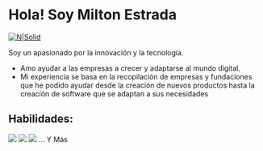 # Hola! Soy  Milton Estrada

[![N|Solid](https://res.cloudinary.com/practicaldev/image/fetch/s--MLrhag65--/c_imagga_scale,f_auto,fl_progressive,h_420,q_auto,w_1000/https://dev-to-uploads.s3.amazonaws.com/uploads/articles/pdib9r9rk5j1m7oala1p.png)]()


Soy un apasionado por la innovación y la tecnología.
- Amo ayudar a las empresas a crecer y adaptarse al mundo digital.
- Mi experiencia se basa en la recopilación de empresas y fundaciones que he podido ayudar desde la creación de nuevos productos hasta la creación de software que se adaptan a sus necesidades

## Habilidades:
![](https://camo.githubusercontent.com/4defbd057be7f9b9b72692e87060e4d9e912372695002a0159b9cac042da3677/68747470733a2f2f696d672e736869656c64732e696f2f62616467652f4a6176615363726970742d4637444631453f7374796c653d666f722d7468652d6261646765266c6f676f3d6a617661736372697074266c6f676f436f6c6f723d7768697465266c6162656c436f6c6f723d313031303130) ![](https://camo.githubusercontent.com/f4c76993b929d1e41667e706f531459e089958a78617b0060c54745c8f4ca1b6/68747470733a2f2f696d672e736869656c64732e696f2f62616467652f4e6f64652e4a532d3333393933333f7374796c653d666f722d7468652d6261646765266c6f676f3d6e6f64652e6a73266c6f676f436f6c6f723d7768697465266c6162656c436f6c6f723d313031303130) ![](https://camo.githubusercontent.com/d2c8fb18d29a61234fcbe918624b52c72d39b455d584e6db84940439e21ba088/68747470733a2f2f696d672e736869656c64732e696f2f62616467652f4d6f6e676f44422d3437413234383f7374796c653d666f722d7468652d6261646765266c6f676f3d6d6f6e676f6462266c6f676f436f6c6f723d7768697465266c6162656c436f6c6f723d313031303130) ... Y Más
